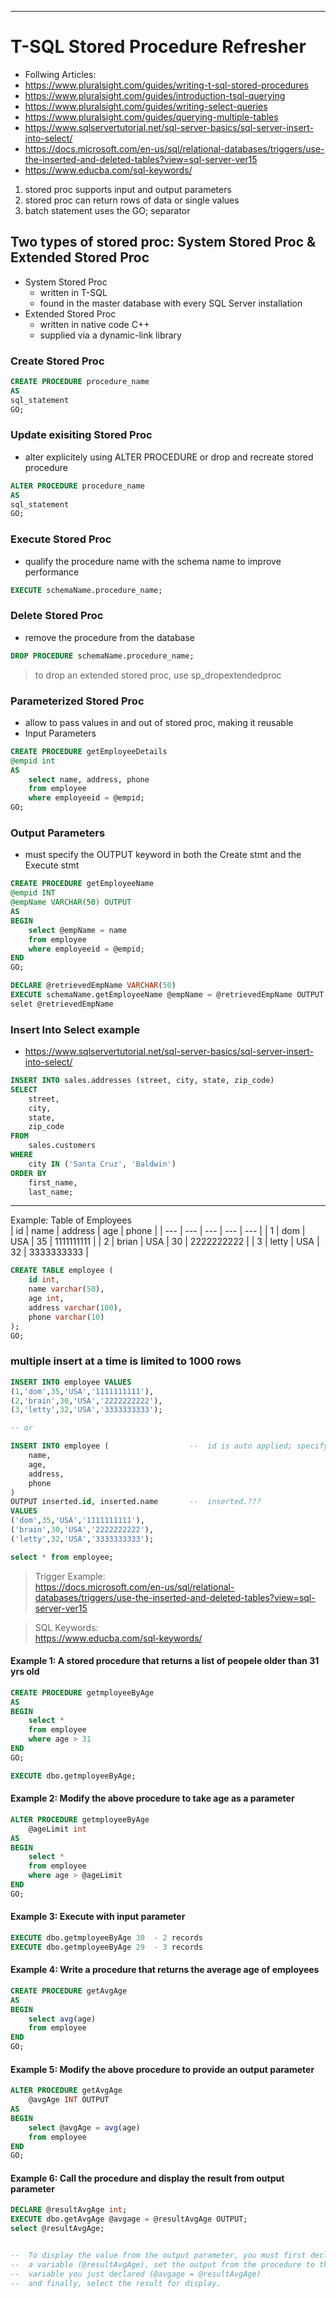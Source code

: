 - - - - - - - - - - - - - - - - - - - - - - - - - - - - - - - - - - - - - - - - - - - - - - 
# T-SQL Stored Procedure Refresher
-  Follwing Articles: 
-  https://www.pluralsight.com/guides/writing-t-sql-stored-procedures
-  https://www.pluralsight.com/guides/introduction-tsql-querying
-  https://www.pluralsight.com/guides/writing-select-queries
-  https://www.pluralsight.com/guides/querying-multiple-tables
-  https://www.sqlservertutorial.net/sql-server-basics/sql-server-insert-into-select/
-  https://docs.microsoft.com/en-us/sql/relational-databases/triggers/use-the-inserted-and-deleted-tables?view=sql-server-ver15
-  https://www.educba.com/sql-keywords/  


1. stored proc supports input and output parameters
1. stored proc can return rows of data or single values
1. batch statement uses the GO; separator

##  Two types of stored proc: System Stored Proc & Extended Stored Proc
-  System Stored Proc
    -  written in T-SQL
    -  found in the master database with every SQL Server installation
-  Extended Stored Proc
    - written in native code C++
    - supplied via a dynamic-link library


###  Create Stored Proc
```sql
CREATE PROCEDURE procedure_name
AS
sql_statement
GO;
```

###  Update exisiting Stored Proc
-  alter explicitely using ALTER PROCEDURE or drop and recreate stored procedure
```sql
ALTER PROCEDURE procedure_name
AS
sql_statement
GO;
```

###  Execute Stored Proc
-  qualify the procedure name with the schema name to improve performance
```sql
EXECUTE schemaName.procedure_name;
```

###  Delete Stored Proc
-  remove the procedure from the database
```sql
DROP PROCEDURE schemaName.procedure_name;
```
>  to drop an extended  stored proc, use sp_dropextendedproc


###  Parameterized Stored Proc
-  allow to pass values in and out of stored proc, making it reusable
-  Input Parameters
```sql
CREATE PROCEDURE getEmployeeDetails
@empid int
AS
    select name, address, phone
    from employee
    where employeeid = @empid;
GO;
```

###  Output Parameters
-  must specify the OUTPUT keyword in both the Create stmt and the Execute stmt
```sql
CREATE PROCEDURE getEmployeeName
@empid INT
@empName VARCHAR(50) OUTPUT
AS
BEGIN
    select @empName = name
    from employee
    where employeeid = @empid;
END
GO;

DECLARE @retrievedEmpName VARCHAR(50)
EXECUTE schemaName.getEmployeeName @empName = @retrievedEmpName OUTPUT
selet @retrievedEmpName
```

###  Insert Into Select example
-  https://www.sqlservertutorial.net/sql-server-basics/sql-server-insert-into-select/
```sql
INSERT INTO sales.addresses (street, city, state, zip_code) 
SELECT
    street,
    city,
    state,
    zip_code
FROM
    sales.customers
WHERE
    city IN ('Santa Cruz', 'Baldwin')
ORDER BY
    first_name,
    last_name; 
```
- - - - - - - - - - - - - - - - - - - - - - - - - - - - - - - - - - - - - - - - - - - - - - 
Example: Table of Employees  
| id   |  name  | address   | age   | phone      |
| ---  |  ---   | ---       | ---   | ---        |
| 1    |  dom   | USA       | 35    | 1111111111 | 
| 2    |  brian | USA       | 30    | 2222222222 | 
| 3    |  letty | USA       | 32    | 3333333333 | 


```sql
CREATE TABLE employee (
    id int,
    name varchar(50),
    age int,
    address varchar(100),
    phone varchar(10)
); 
GO;
```

###  multiple insert at a time is limited to 1000 rows
```sql
INSERT INTO employee VALUES 
(1,'dom',35,'USA','1111111111'),
(2,'brain',30,'USA','2222222222'),
(3,'letty',32,'USA','3333333333');

-- or

INSERT INTO employee (                  --  id is auto applied; specifying the list of fields to match
    name,
    age,
    address,
    phone
) 
OUTPUT inserted.id, inserted.name       --  inserted.???
VALUES 
('dom',35,'USA','1111111111'),
('brain',30,'USA','2222222222'),
('letty',32,'USA','3333333333');

select * from employee;
```


> Trigger Example:  
> https://docs.microsoft.com/en-us/sql/relational-databases/triggers/use-the-inserted-and-deleted-tables?view=sql-server-ver15

> SQL Keywords:  
> https://www.educba.com/sql-keywords/



####  Example 1: A stored procedure that returns a list of peopele older than 31 yrs old
```sql
CREATE PROCEDURE getmployeeByAge
AS
BEGIN
    select * 
    from employee
    where age > 31
END
GO;

EXECUTE dbo.getmployeeByAge;
```

####  Example 2: Modify the above procedure to take age as a parameter 
```sql
ALTER PROCEDURE getmployeeByAge
    @ageLimit int
AS
BEGIN
    select * 
    from employee
    where age > @ageLimit
END
GO;
```

####  Example 3: Execute with input parameter
```sql
EXECUTE dbo.getmployeeByAge 30  - 2 records
EXECUTE dbo.getmployeeByAge 29  - 3 records
```

####  Example 4: Write a procedure that returns the average age of employees
```sql
CREATE PROCEDURE getAvgAge
AS
BEGIN
    select avg(age)
    from employee
END
GO;
```

####  Example 5: Modify the above procedure to provide an output parameter
```sql
ALTER PROCEDURE getAvgAge
    @avgAge INT OUTPUT
AS
BEGIN
    select @avgAge = avg(age)
    from employee
END
GO;
```

####  Example 6: Call the procedure and display the result from output parameter
```sql
DECLARE @resultAvgAge int;
EXECUTE dbo.getAvgAge @avgage = @resultAvgAge OUTPUT;
select @resultAvgAge;


--  To display the value from the output parameter, you must first declare 
--  a variable (@resultAvgAge), set the output from the procedure to the 
--  variable you just declared (@avgage = @resultAvgAge) 
--  and finally, select the result for display.
```


<!-- same notes also in Algo:600.StoredProcBasics-Practice.sql -->
<!-- keep this .md as most updated -->